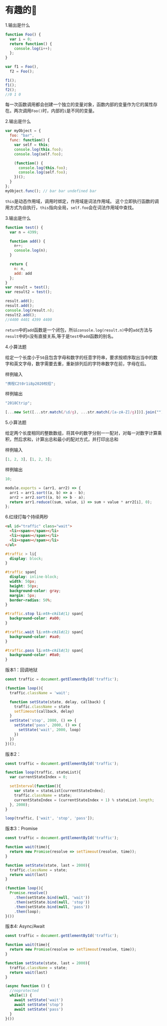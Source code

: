 # 有趣的🌰

1.输出是什么

```javascript
function Foo() {
  var i = 0;
  return function() {
    console.log(i++);
  };
}

var f1 = Foo(),
  f2 = Foo();

f1();
f1();
f2();
//0 1 0
```

每一次函数调用都会创建一个独立的变量对象，函数内部的变量作为它的属性存在。两次调用`Foo()`时，内部的`i`是不同的变量。

2.输出是什么

```javascript
var myObject = {
  foo: "bar",
  func: function() {
    var self = this;
    console.log(this.foo);
    console.log(self.foo);

    (function() {
      console.log(this.foo);
      console.log(self.foo);
    })();
  }
};
myObject.func(); // bar bar undefined bar
```

`this`是动态作用域，调用时绑定，作用域是词法作用域。
这个立即执行函数的调用方式为自执行，`this`指向全局，`self.foo`会在词法作用域中查找。

3.输出是什么

```javascript
function test() {
  var n = 4399;

  function add() {
    n++;
    console.log(n);
  }

  return {
    n: n,
    add: add
  };
}
var result = test();
var result2 = test();

result.add();
result.add();
console.log(result.n);
result2.add();
//4400 4401 4399 4400
```

`return`中的`add`函数是一个闭包，所以`console.log(result.n)`中的`add`方法与`result`中的`n`没有直接关系,等于是`test`中`add`函数的别名。

4.小算法题

给定一个长度小于`50`且包含字母和数字的任意字符串，要求按顺序取出当中的数字和英文字母，数字需要去重，重新排列后的字符串数字在前，字母在后。

样例输入

```js
"携程C2t0r1i8p2020校招";
```

样例输出

```js
"2018Ctrip";
```

```js
[...new Set([...str.match(/\d/g), ...str.match(/[a-zA-Z]/g)])].join("");
```

5.小算法题

给定两个长度相同的整数数组，将其中的数字分别一一配对，对每一对数字计算乘积，然后求和，计算出总和最小的配对方式，并打印出总和

样例输入

```js
[1, 2, 3], [1, 2, 3];
```

样例输出

```js
10;
```

```js
module.exports = (arr1, arr2) => {
  arr1 = arr1.sort((a, b) => a - b);
  arr2 = arr2.sort((a, b) => b - a);
  return arr1.reduce((sum, value, i) => sum + value * arr2[i], 0);
};
```

6.红绿灯每个持续两秒

```html
<ul id="traffic" class="wait">
  <li><span></span></li>
  <li><span></span></li>
  <li><span></span></li>
</ul>
```

```css
#traffic > li{
  display: block;
}

#traffic span{
  display: inline-block;
  width: 50px;
  height: 50px;
  background-color: gray;
  margin: 5px;
  border-radius: 50%;
}

#traffic.stop li:nth-child(1) span{
  background-color: #a00;
}

#traffic.wait li:nth-child(2) span{
  background-color: #aa0;
}

#traffic.pass li:nth-child(3) span{
  background-color: #0a0;
}
```

版本1：回调地狱

```js
const traffic = document.getElementById('traffic');

(function loop(){
  traffic.className = 'wait';

  function setState(state, delay, callback) {
    traffic.className = state
    setTimeout(callback, delay)
  }
  setState('stop', 2000, () => {
    setState('pass', 2000, () => {
      setState('wait', 2000, loop)
    })
  })
})();
```

版本2：

```js
const traffic = document.getElementById('traffic');

function loop(traffic, stateList){
  var currentStateIndex = 0;

  setInterval(function(){
    var state = stateList[currentStateIndex];
    traffic.className = state;
    currentStateIndex = (currentStateIndex + 1) % stateList.length;
  }, 2000);
}

loop(traffic, ['wait', 'stop', 'pass']);
```

版本3：Promise

```js
const traffic = document.getElementById('traffic');

function wait(time){
  return new Promise(resolve => setTimeout(resolve, time));
}

function setState(state, last = 2000){
  traffic.className = state;
  return wait(last)
}

(function loop(){
  Promise.resolve()
    .then(setState.bind(null, 'wait'))
    .then(setState.bind(null, 'stop'))
    .then(setState.bind(null, 'pass'))
    .then(loop);
}())
```

版本4: Async/Await

```js
const traffic = document.getElementById('traffic');

function wait(time){
  return new Promise(resolve => setTimeout(resolve, time));
}

function setState(state, last = 2000){
  traffic.className = state;
  return wait(last)
}

(async function () {
  //noprotected
  while(1) {
    await setState('wait')
    await setState('stop')
    await setState('pass')
  }
}())
```
